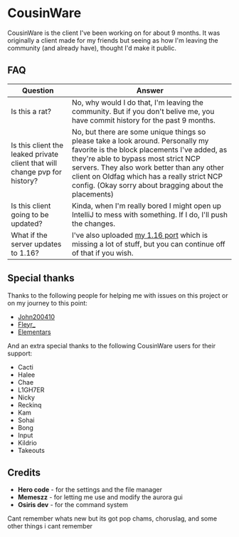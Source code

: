 # CousinWare

CousinWare is the client I've been working on for about 9 months. It was originally a client made for my friends but seeing as how I'm leaving the community (and already have), thought I'd make it public.

## FAQ

| Question | Answer |
| -------- | ------ |
| Is this a rat? | No, why would I do that, I'm leaving the community. But if you don't belive me, you have commit history for the past 9 months. |
| Is this client the leaked private client that will change pvp for history? | No, but there are some unique things so please take a look around. Personally my favorite is the block placements I've added, as they're able to bypass most strict NCP servers. They also work better than any other client on Oldfag which has a really strict NCP config. (Okay sorry about bragging about the placements) |
| Is this client going to be updated? | Kinda, when I'm really bored I might open up IntelliJ to mess with something. If I do, I'll push the changes. |
| What if the server updates to 1.16? | I've also uploaded [my 1.16 port](https://github.com/Ace8Underscore/CousinWare1.16.4) which is missing a lot of stuff, but you can continue off of that if you wish. |

## Special thanks

Thanks to the following people for helping me with issues on this project or on my journey to this point:

- [John200410](https://github.com/John200410)
- [Fleyr_](https://github.com/xFleyr)
- [Elementars](https://github.com/Elementars)

And an extra special thanks to the following CousinWare users for their support:

- Cacti
- Halee
- Chae
- L1GH7ER 
- Nicky
- Reckinq
- Kam
- Sohai
- Bong
- Input
- Kildrio
- Takeouts

## Credits

- **Hero code** - for the settings and the file manager
- **Memeszz** - for letting me use and modify the aurora gui
- **Osiris dev** - for the command system



Cant remember whats new but its got pop chams, choruslag, and some other things i cant remember 

